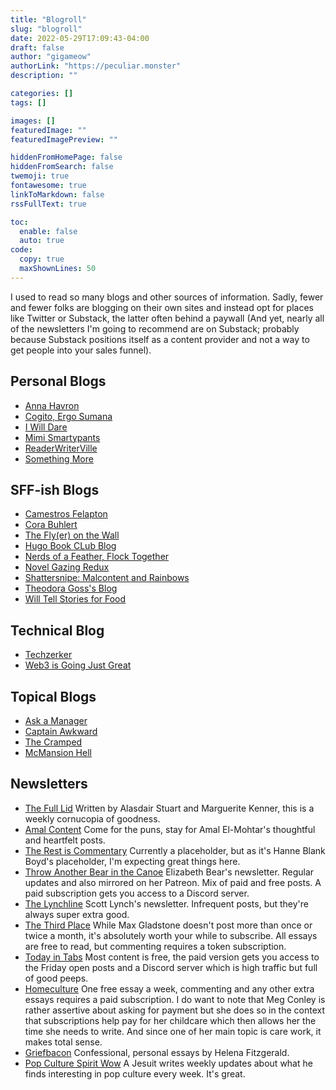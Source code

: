 ```yaml
---
title: "Blogroll"
slug: "blogroll"
date: 2022-05-29T17:09:43-04:00
draft: false
author: "gigameow"
authorLink: "https://peculiar.monster"
description: ""

categories: []
tags: []

images: []
featuredImage: ""
featuredImagePreview: ""

hiddenFromHomePage: false
hiddenFromSearch: false
twemoji: true
fontawesome: true
linkToMarkdown: false
rssFullText: true

toc:
  enable: false
  auto: true
code:
  copy: true
  maxShownLines: 50
---
```


I used to read so many blogs and other sources of information. Sadly, fewer and fewer folks are blogging on their own sites and instead opt for places like Twitter or Substack, the latter often behind a paywall (And yet, nearly all of the newsletters I'm going to recommend are on Substack; probably because Substack positions itself as a content provider and not a way to get people into your sales funnel).

## Personal Blogs
- [Anna Havron](https://www.annahavron.com)
- [Cogito, Ergo Sumana](https://harihareswara.net/)
- [I Will Dare](https://www.iwilldare.com)
- [Mimi Smartypants](https://mimismartypants.com/)
- [ReaderWriterVille](https://readerwriterville.com/)
- [Something More](https://myextensivereading.wordpress.com/)

## SFF-ish Blogs
- [Camestros Felapton](https://camestrosfelapton.wordpress.com/)
- [Cora Buhlert](http://corabuhlert.com/)
- [The Fly(er) on the Wall](https://flyeronthewall.wordpress.com/)
- [Hugo Book CLub Blog](https://hugoclub.blogspot.com/)
- [Nerds of a Feather, Flock Together](http://www.nerds-feather.com/)
- [Novel Gazing Redux](https://marissalingen.com/)
- [Shattersnipe: Malcontent and Rainbows](https://fozmeadows.wordpress.com/)
- [Theodora Goss's Blog](https://theodoragoss.com/)
- [Will Tell Stories for Food](https://naomikritzer.com/)

## Technical Blog
- [Techzerker](https://techzerker.com/)
- [Web3 is Going Just Great](https://web3isgoinggreat.com/)

## Topical Blogs
- [Ask a Manager](https://www.askamanager.org/)
- [Captain Awkward](https://captainawkward.com/)
- [The Cramped](http://www.thecramped.com/)
- [McMansion Hell](https://mcmansionhell.com/)

## Newsletters
- [The Full Lid](https://mailchi.mp/5a1f74b9a7fd/thefulllid) Written by Alasdair Stuart and Marguerite Kenner, this is a weekly cornucopia of goodness.
- [Amal Content](https://amal.substack.com/) Come for the puns, stay for Amal El-Mohtar's thoughtful and heartfelt posts.
- [The Rest is Commentary](https://hanneblankboyd.substack.com/) Currently a placeholder, but as it's Hanne Blank Boyd's placeholder, I'm expecting great things here.
- [Throw Another Bear in the Canoe](https://throwanotherbearinthecanoe.substack.com/) Elizabeth Bear's newsletter. Regular updates and also mirrored on her Patreon. Mix of paid and free posts. A paid subscription gets you access to a Discord server.
- [The Lynchline](https://scottlynch.substack.com) Scott Lynch's newsletter. Infrequent posts, but they're always super extra good.
- [The Third Place](https://maxgladstone.substack.com/) While Max Gladstone doesn't post more than once or twice a month, it's absolutely worth your while to subscribe. All essays are free to read, but commenting requires a token subscription.
- [Today in Tabs](https://www.todayintabs.com) Most content is free, the paid version gets you access to the Friday open posts and a Discord server which is high traffic but full of good peeps.
- [Homeculture](https://homeculture.substack.com/) One free essay a week, commenting and any other extra essays requires a paid subscription. I do want to note that Meg Conley is rather assertive about asking for payment but she does so in the context that subscriptions help pay for her childcare which then allows her the time she needs to write. And since one of her main topic is care work, it makes total sense.
- [Griefbacon](https://griefbacon.substack.com/) Confessional, personal essays by Helena Fitzgerald.
- [Pop Culture Spirit Wow](https://jimmcdermott.substack.com) A Jesuit writes weekly updates about what he finds interesting in pop culture every week. It's great.
